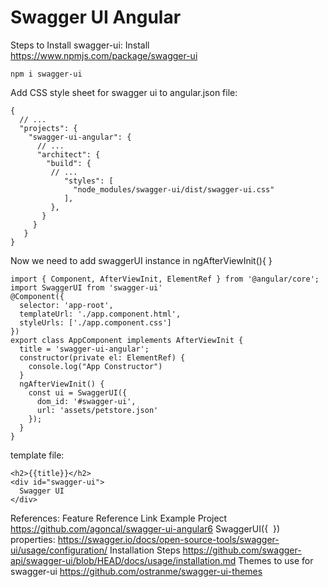 # Swagger UI Angular

Steps to Install swagger-ui:
Install https://www.npmjs.com/package/swagger-ui
```
npm i swagger-ui
```

Add CSS style sheet for swagger ui to angular.json file:
```
{
  // ...
  "projects": {
    "swagger-ui-angular": {
      // ...
      "architect": {
        "build": {
         // ...
            "styles": [
              "node_modules/swagger-ui/dist/swagger-ui.css"
            ],
         },
       }
     }
   }
}
```

Now we need to add swaggerUI instance in ngAfterViewInit(){ }
```
import { Component, AfterViewInit, ElementRef } from '@angular/core';
import SwaggerUI from 'swagger-ui'
@Component({
  selector: 'app-root',
  templateUrl: './app.component.html',
  styleUrls: ['./app.component.css']
})
export class AppComponent implements AfterViewInit {
  title = 'swagger-ui-angular';
  constructor(private el: ElementRef) {
    console.log("App Constructor")
  }
  ngAfterViewInit() {
    const ui = SwaggerUI({
      dom_id: '#swagger-ui',
      url: 'assets/petstore.json'
    });
  }
}
```

template file:
```
<h2>{{title}}</h2>
<div id="swagger-ui">
  Swagger UI
</div>
```

References:
Feature
Reference Link
Example Project
https://github.com/agoncal/swagger-ui-angular6
SwaggerUI({   }) properties:
https://swagger.io/docs/open-source-tools/swagger-ui/usage/configuration/
Installation Steps
https://github.com/swagger-api/swagger-ui/blob/HEAD/docs/usage/installation.md
Themes to use for swagger-ui
https://github.com/ostranme/swagger-ui-themes


	
	
